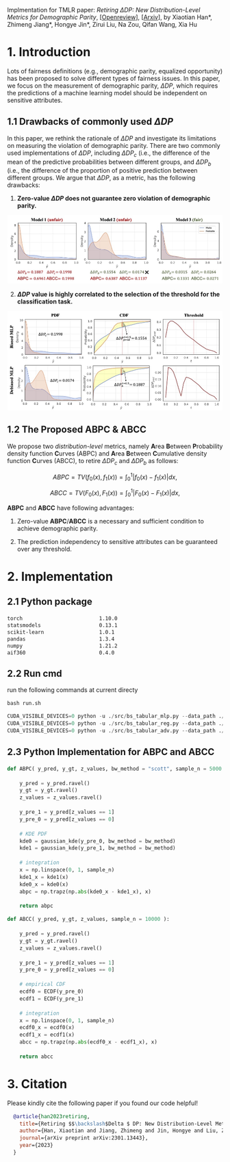 Implmentation for TMLR paper: *Retiring ΔDP: New Distribution-Level Metrics for Demographic Parity*, [[Openreview](https://openreview.net/forum?id=LjDFIWWVVa)], [[Arxiv](https://arxiv.org/abs/2301.13443)], by Xiaotian Han*, Zhimeng Jiang*, Hongye Jin*, Zirui Liu, Na Zou, Qifan Wang, Xia Hu

# 1. Introduction

Lots of fairness definitions (e.g., demographic parity, equalized opportunity) has been proposed to solve different types of fairness issues. In this paper, we focus on the measurement of demographic parity, $\Delta DP$, which requires the predictions of a machine learning model should be independent on sensitive attributes.

## 1.1 Drawbacks of commonly used $\Delta DP$ 
In this paper, we rethink the rationale of $\Delta DP$ and investigate its limitations on measuring the violation of demographic parity. There are two commonly used implementations of $\Delta DP$, including $\Delta DP_c$ (i.e., the difference of the mean of the predictive probabilities between different groups, and $\Delta DP_b$ (i.e., the difference of the proportion of positive prediction between different groups. We argue that $\Delta DP$, as a metric, has the following drawbacks:
1. **Zero-value $\Delta DP$ does not guarantee zero violation of demographic parity.** 
<p align="center">
<img width="600" src="./figure/adult_pdf.jpg">


2. **$\Delta DP$ value is highly correlated to the selection of the threshold for the classification task.** 

<p align="center">
<img width="600" src="./figure/adult_pdf_cdf.jpg">



## 1.2 The Proposed **ABPC** & **ABCC**

We propose two *distribution-level* metrics, namely **A**rea **B**etween **P**robability density function **C**urves (ABPC) and **A**rea **B**etween **C**umulative density function **C**urves (ABCC), to retire $\Delta DP_{c}$ and $\Delta DP_{b}$ as follows: 
```math
    ABPC = TV(f_0(x), f_1(x)) = ∫_{0}^{1}|f_0(x) - f_1(x) | dx,
 ```

```math
    ABCC = TV(F_0(x), F_1(x)) = ∫_{0}^{1}|F_0(x) - F_1(x)| dx,
```
 **ABPC** and **ABCC** have following advantages:
 
 1. Zero-value  **ABPC**/**ABCC** is a necessary and sufficient condition to achieve demographic parity.
 
 2. The prediction independency to sensitive attributes can be guaranteed over any threshold. 



# 2. Implementation 


## 2.1 Python package
```
torch                         1.10.0
statsmodels                   0.13.1
scikit-learn                  1.0.1
pandas                        1.3.4
numpy                         1.21.2
aif360                        0.4.0
```

## 2.2 Run cmd 
run the following commands at current directy
```
bash run.sh
```

```python
CUDA_VISIBLE_DEVICES=0 python -u ./src/bs_tabular_mlp.py --data_path ./data/adult  --dataset adult --sensitive_attr sex --exp_name adult_mlp --batch_size 256 --epoch 10 --seed 31314
CUDA_VISIBLE_DEVICES=0 python -u ./src/bs_tabular_reg.py --data_path ./data/adult  --dataset adult --sensitive_attr sex --exp_name adult_reg --batch_size 256 --epoch 10 --seed 31314 --lam 1
CUDA_VISIBLE_DEVICES=0 python -u ./src/bs_tabular_adv.py --data_path ./data/adult --dataset adult --sensitive_attr sex --exp_name adult_adv --batch_size 256 --epoch 40 --seed 31314 --lam 170
```

## 2.3 Python Implementation for ABPC and ABCC
```python
def ABPC( y_pred, y_gt, z_values, bw_method = "scott", sample_n = 5000 ):

    y_pred = y_pred.ravel()
    y_gt = y_gt.ravel()
    z_values = z_values.ravel()

    y_pre_1 = y_pred[z_values == 1]
    y_pre_0 = y_pred[z_values == 0]

    # KDE PDF     
    kde0 = gaussian_kde(y_pre_0, bw_method = bw_method)
    kde1 = gaussian_kde(y_pre_1, bw_method = bw_method)

    # integration
    x = np.linspace(0, 1, sample_n)
    kde1_x = kde1(x)
    kde0_x = kde0(x)
    abpc = np.trapz(np.abs(kde0_x - kde1_x), x)

    return abpc

```

```python
def ABCC( y_pred, y_gt, z_values, sample_n = 10000 ):

    y_pred = y_pred.ravel()
    y_gt = y_gt.ravel()
    z_values = z_values.ravel()

    y_pre_1 = y_pred[z_values == 1]
    y_pre_0 = y_pred[z_values == 0]

    # empirical CDF 
    ecdf0 = ECDF(y_pre_0)
    ecdf1 = ECDF(y_pre_1)

    # integration
    x = np.linspace(0, 1, sample_n)
    ecdf0_x = ecdf0(x)
    ecdf1_x = ecdf1(x)
    abcc = np.trapz(np.abs(ecdf0_x - ecdf1_x), x)

    return abcc
```

# 3. Citation
Please kindly cite the following paper if you found our code helpful!
```bibtex
  @article{han2023retiring,
    title={Retiring $$\backslash$Delta $ DP: New Distribution-Level Metrics for Demographic Parity},
    author={Han, Xiaotian and Jiang, Zhimeng and Jin, Hongye and Liu, Zirui and Zou, Na and Wang, Qifan and Hu, Xia},
    journal={arXiv preprint arXiv:2301.13443},
    year={2023}
  }
```

